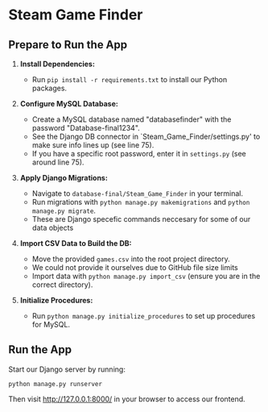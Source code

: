 # Steam Game Finder

## Prepare to Run the App

1. **Install Dependencies:**
   - Run `pip install -r requirements.txt` to install our Python packages.

2. **Configure MySQL Database:**
   - Create a MySQL database named "databasefinder" with the password "Database-final1234".
   - See the Django DB connector in `Steam_Game_Finder/settings.py' to make sure info lines up (see line 75).
   - If you have a specific root password, enter it in `settings.py` (see around line 75).

3. **Apply Django Migrations:**
   - Navigate to `database-final/Steam_Game_Finder` in your terminal.
   - Run migrations with `python manage.py makemigrations` and `python manage.py migrate`.
   - These are Django specefic commands neccesary for some of our data objects

4. **Import CSV Data to Build the DB:**
   - Move the provided `games.csv` into the root project directory.
   - We could not provide it ourselves due to GitHub file size limits
   - Import data with `python manage.py import_csv` (ensure you are in the correct directory).

5. **Initialize Procedures:**
   - Run `python manage.py initialize_procedures` to set up procedures for MySQL.

## Run the App

Start our Django server by running:

`python manage.py runserver`

Then visit http://127.0.0.1:8000/ in your browser to access our frontend.

